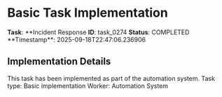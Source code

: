 # Basic Task Implementation

**Task**: **Incident Response
**ID**: task_0274
**Status**: COMPLETED
**Timestamp\*\*: 2025-09-18T22:47:06.236906

## Implementation Details

This task has been implemented as part of the automation system.
Task type: Basic implementation
Worker: Automation System

